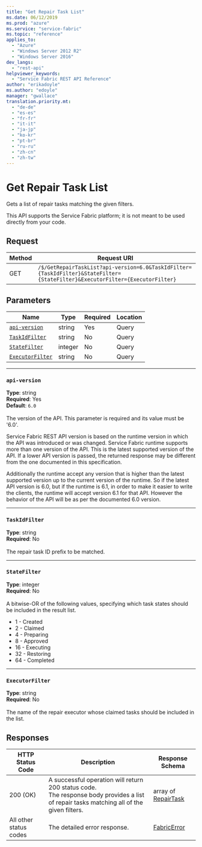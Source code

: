 ```yaml
---
title: "Get Repair Task List"
ms.date: 06/12/2019
ms.prod: "azure"
ms.service: "service-fabric"
ms.topic: "reference"
applies_to: 
  - "Azure"
  - "Windows Server 2012 R2"
  - "Windows Server 2016"
dev_langs: 
  - "rest-api"
helpviewer_keywords: 
  - "Service Fabric REST API Reference"
author: "erikadoyle"
ms.author: "edoyle"
manager: "gwallace"
translation.priority.mt: 
  - "de-de"
  - "es-es"
  - "fr-fr"
  - "it-it"
  - "ja-jp"
  - "ko-kr"
  - "pt-br"
  - "ru-ru"
  - "zh-cn"
  - "zh-tw"
---
```

# Get Repair Task List
Gets a list of repair tasks matching the given filters.

This API supports the Service Fabric platform; it is not meant to be used directly from your code.


## Request
| Method | Request URI |
| ------ | ----------- |
| GET | `/$/GetRepairTaskList?api-version=6.0&TaskIdFilter={TaskIdFilter}&StateFilter={StateFilter}&ExecutorFilter={ExecutorFilter}` |


## Parameters
| Name | Type | Required | Location |
| --- | --- | --- | --- |
| [`api-version`](#api-version) | string | Yes | Query |
| [`TaskIdFilter`](#taskidfilter) | string | No | Query |
| [`StateFilter`](#statefilter) | integer | No | Query |
| [`ExecutorFilter`](#executorfilter) | string | No | Query |

____
### `api-version`
__Type__: string <br/>
__Required__: Yes<br/>
__Default__: `6.0` <br/>
<br/>
The version of the API. This parameter is required and its value must be '6.0'.

Service Fabric REST API version is based on the runtime version in which the API was introduced or was changed. Service Fabric runtime supports more than one version of the API. This is the latest supported version of the API. If a lower API version is passed, the returned response may be different from the one documented in this specification.

Additionally the runtime accept any version that is higher than the latest supported version up to the current version of the runtime. So if the latest API version is 6.0, but if the runtime is 6.1, in order to make it easier to write the clients, the runtime will accept version 6.1 for that API. However the behavior of the API will be as per the documented 6.0 version.


____
### `TaskIdFilter`
__Type__: string <br/>
__Required__: No<br/>
<br/>
The repair task ID prefix to be matched.

____
### `StateFilter`
__Type__: integer <br/>
__Required__: No<br/>
<br/>
A bitwise-OR of the following values, specifying which task states should be included in the result list.

- 1 - Created
- 2 - Claimed
- 4 - Preparing
- 8 - Approved
- 16 - Executing
- 32 - Restoring
- 64 - Completed


____
### `ExecutorFilter`
__Type__: string <br/>
__Required__: No<br/>
<br/>
The name of the repair executor whose claimed tasks should be included in the list.

## Responses

| HTTP Status Code | Description | Response Schema |
| --- | --- | --- |
| 200 (OK) | A successful operation will return 200 status code.<br/>The response body provides a list of repair tasks matching all of the given filters.<br/> | array of [RepairTask](sfclient-v65-model-repairtask.md) |
| All other status codes | The detailed error response.<br/> | [FabricError](sfclient-v65-model-fabricerror.md) |
